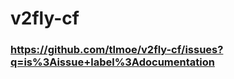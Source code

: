 # v2fly-cf

### https://github.com/tlmoe/v2fly-cf/issues?q=is%3Aissue+label%3Adocumentation  








